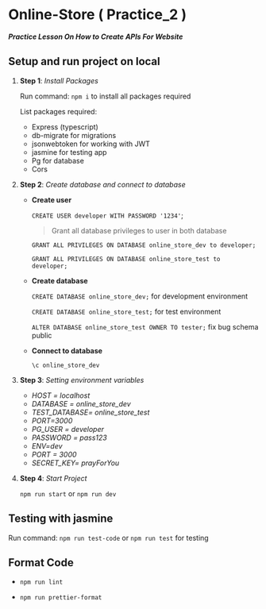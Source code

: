 # Online-Store ( Practice_2 )

**_Practice Lesson On How to Create APIs For Website_**

## Setup and run project on local

1. **Step 1**: _Install Packages_

    Run command: `npm i` to install all packages required

    List packages required:

    - Express (typescript)
    - db-migrate for migrations
    - jsonwebtoken for working with JWT
    - jasmine for testing app
    - Pg for database
    - Cors

2. **Step 2**: _Create database and connect to database_

    - **Create user**

        `CREATE USER developer WITH PASSWORD '1234'`;

        > Grant all database privileges to user in both database

        `GRANT ALL PRIVILEGES ON DATABASE online_store_dev to developer;`

        `GRANT ALL PRIVILEGES ON DATABASE online_store_test to developer;`

    - **Create database**

        `CREATE DATABASE online_store_dev;` for development environment

        `CREATE DATABASE online_store_test;` for test environment

        `ALTER DATABASE online_store_test OWNER TO tester;` fix bug schema public

    - **Connect to database**

        `\c online_store_dev`

3. **Step 3**: _Setting environment variables_

    - _HOST = localhost_
    - _DATABASE = online_store_dev_
    - _TEST_DATABASE= online_store_test_
    - _PORT=3000_
    - _PG_USER = developer_
    - _PASSWORD = pass123_
    - _ENV=dev_
    - _PORT = 3000_
    - _SECRET_KEY= prayForYou_

4. **Step 4**: _Start Project_

    `npm run start` or `npm run dev`

## Testing with jasmine

Run command: `npm run test-code` or `npm run test` for testing

## Format Code

-   `npm run lint`

-   `npm run prettier-format`
